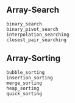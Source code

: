## Array-Search

```@docs
binary_search
binary_pivot_search
interpolation_searching
closest_pair_searching
```

## Array-Sorting

```@docs
bubble_sorting
insertion_sorting
merge_sorting
heap_sorting
quick_sorting
```
